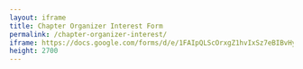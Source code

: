```yaml
---
layout: iframe
title: Chapter Organizer Interest Form
permalink: /chapter-organizer-interest/
iframe: https://docs.google.com/forms/d/e/1FAIpQLScOrxgZ1hvIxSz7eBIBvHyhErh-0bVYjmp3mHHDYHo3ysadhg/viewform?embedded=true
height: 2700
---
```

